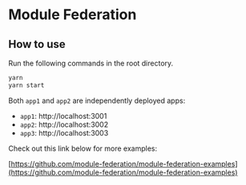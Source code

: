 # Module Federation

## How to use

Run the following commands in the root directory.

```bash
yarn
yarn start
```

Both `app1` and `app2` are independently deployed apps:

- `app1`: http://localhost:3001
- `app2`: http://localhost:3002
- `app3`: http://localhost:3003

Check out this link below for more examples:

[https://github.com/module-federation/module-federation-examples](https://github.com/module-federation/module-federation-examples)

